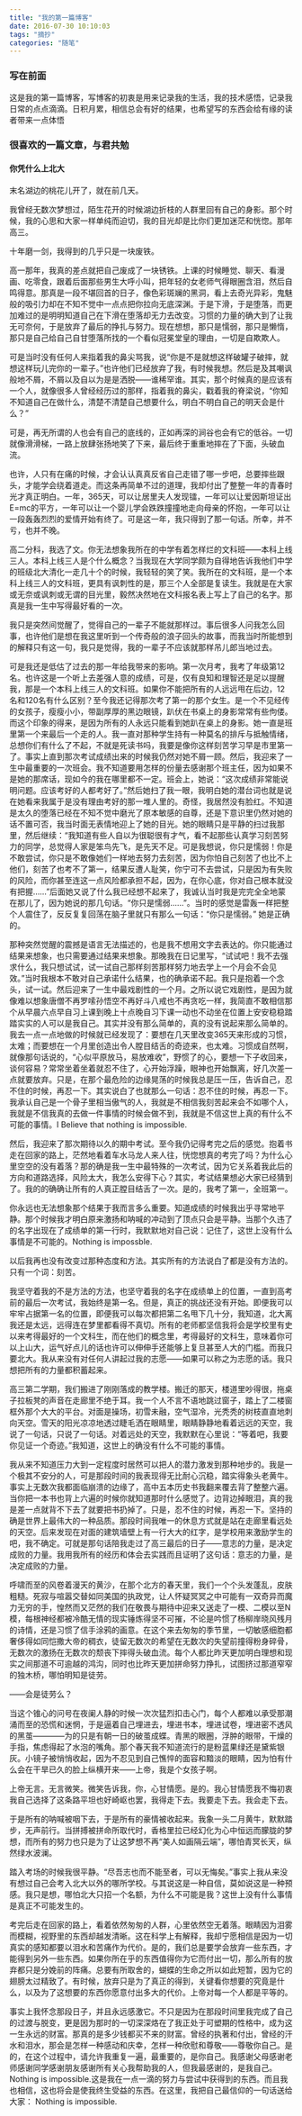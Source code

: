 ```yaml
---
title: "我的第一篇博客"
date: 2016-07-30 10:10:03
tags: "摘抄"
categories: "随笔"
---
```


### 写在前面
这是我的第一篇博客，写博客的初衷是用来记录我的生活，我的技术感悟，记录我日常的点点滴滴。日积月累，相信总会有好的结果，也希望写的东西会给有缘的读者带来一点体悟

### 很喜欢的一篇文章，与君共勉
#### 你凭什么上北大

末名湖边的桃花儿开了，就在前几天。

我曾经无数次梦想过，陌生花开的时候湖边折枝的人群里回有自己的身影。那个时候，我的心思和大家一样单纯而迫切，我的目光却是比你们更加迷茫和恍惚。那年高三。

十年磨一剑，我得到的几乎只是一块废铁。

高一那年，我真的差点就把自己废成了一块锈铁。上课的时候睡觉、聊天、看漫画、吃零食，跟着后面那些男生大呼小叫，把年轻的女老师气得眼圈含泪，然后自鸣得意。那真是一段不堪回首的日子，像色彩斑斓的黑洞，看上去奇光异彩，鬼魅般的吸引力却在不知不觉中一点点把你拉向无底深渊。于是下滑，于是堕落，而更加难过的是明明知道自己在下滑在堕落却无力去改变。习惯的力量的确大到了让我无可奈何，于是放弃了最后的挣扎与努力。现在想想，那只是懦弱，那只是懒惰，那只是自己给自己自甘堕落所找的一个看似冠冕堂皇的理由，一切是自欺欺人。

可是当时没有任何人来指着我的鼻尖骂我，说“你是不是就想这样破罐子破摔，就想这样玩儿完你的一辈子。”也许他们已经放弃了我，有时候我想。然后是及其嘲讽般地不屑，不屑以及自以为是是洒脱——谁稀罕谁。其实，那个时候真的是应该有一个人，就像很多人曾经经历过的那样，指着我的鼻尖，戳着我的脊梁说，“你知不知道自己在做什么，清楚不清楚自己想要什么，明白不明白自己的明天会是什么？”

可是，再无所谓的人也会有自己的底线的，正如再深的涧谷也会有它的低谷。一切就像滑滑梯，一路上放肆张扬地笑了下来，最后终于重重地摔在了下面，头破血流。

也许，人只有在痛的时候，才会认认真真反省自己走错了哪一步吧，总要摔些跟头，才能学会绕着道走。而这条再简单不过的道理，我却付出了整整一年的青春时光才真正明白。一年，365天，可以让居里夫人发现镭，一年可以让爱因斯坦证出E=mc的平方，一年可以让一个婴儿学会跌跌撞撞地走向母亲的怀抱，一年可以让一段轰轰烈烈的爱情开始有终了。可是这一年，我只得到了那一句话。所幸，并不亏，也并不晚。

高二分科，我选了文。你无法想象我所在的中学有着怎样烂的文科班——本科上线三人。本科上线三人是个什么概念？当我现在大学同学颇为自得地告诉我他们中学的班级北大清化一走几十个的时候，我轻轻的笑了笑。我所在的文科班，是一个本科上线三人的文科班，更具有讽刺性的是，那三个人全部是复读生。我就是在大家或无奈或讽刺或无谓的目光里，毅然决然地在文科报名表上写上了自己的名字。那真是我一生中写得最好看的一次。

我只是突然间觉醒了，觉得自己的一辈子不能就那样过。事后很多人问我怎么回事，也许他们是想在我这里听到一个传奇般的浪子回头的故事，而我当时所能想到的解释只有这一句，我只是觉得，我的一辈子不应该就那样吊儿郎当地过去。

可是我还是低估了过去的那一年给我带来的影响。第一次月考，我考了年级第12名。也许这是一个听上去差强人意的成绩，可是，仅有良知和理智还是足以提醒我，那是一个本科上线三人的文科班。如果你不能把所有的人远远甩在后边，12名和120名有什么区别？至今我还记得那次考了第一的那个女生。是一个不见经传的女孩子，瘦瘦小小，带副厚厚的黑边眼镜，趴伏在书桌上的身影常常有些佝偻。而这个印象的得来，是因为所有的人永远只能看到她趴在桌上的身影。她一直是班里第一个来最后一个走的人。我一直对那种学生持有一种莫名的排斥与抵触情绪，总想你们有什么了不起，不就是死读书吗，我要是像你这样刻苦学习早是市里第一了。事实上直到那次考试成绩出来的时候我仍然对她不屑一顾。然后，我迎来了一生中最重要的一次班会。我不知道要用怎样的份量去感谢那个班主任，因为如果不是她的那席话，现如今的我在哪里都不一定。班会上，她说：“这次成绩非常能说明问题。应该考好的人都考好了。”然后她扫了我一眼，我明白她的潜台词也就是说在她看来我属于是没有理由考好的那一堆人里的。奇怪，我居然没有脸红。不知道是太久的堕落已经在不知不觉中磨光了原本敏感的自尊，还是下意识里仍然对她的话不置可否，我当时面无表情地迎上了她的目光。她的眼睛只是平静的扫过我那里，然后继续：“我知道有些人自以为很聪很有才气，看不起那些认真学习刻苦努力的同学，总觉得人家是笨鸟先飞，是先天不足。可是我想说，你只是懦弱！你是不敢尝试，你只是不敢像她们一样地去努力去刻苦，因为你怕自己刻苦了也比不上他们，刻苦了也考不了第一，结果反遭人耻笑，你宁可不去尝试，只是因为有失败的风险，而你甚至连这一点风险都承担不起，因为，在你心底，你对自己根本就没有把握……”后面她又说了什么我已经想不起来了，我诚认当时我是完完全全地蒙在那儿了，因为她说的那几句话。“你只是懦弱……”。当时的感觉是雷轰一样把整个人震住了，反反复复回荡在脑子里就只有那么一句话：“你只是懦弱。” 她是正确的。

那种突然觉醒的震撼是语言无法描述的，也是我不想用文字去表达的。你只能通过结果来想象，也只需要通过结果来想象。那晚我在日记里写，“试试吧！我不去强求什么，我只想试试，试一试自己那样刻苦那样努力地去学上一个月会不会见效。”当时我根本不敢对自己承诺什么结果，也的确承诺不起。我只是抱着一个念头，试一试。然后迎来了一生中最戏剧性的一个月。之所以说它戏剧性，是因为就像难以想象唐僧不再罗嗦孙悟空不再好斗八戒也不再贪吃一样，我简直不敢相信那个从早晨六点早自习上课到晚上十点晚自习下课一动也不动坐在位置上安安稳稳踏踏实实的人可以是我自己。其实并没有那么简单的，真的没有说起来那么简单的。我去一点一点地做的时候就已经发现了：要想在几天里改变365天来形成的习惯，太难；而要想在一个月里创造出令人膛目结舌的奇迹来，也太难。习惯成自然啊，就像那句话说的，“心似平原放马，易放难收”，野惯了的心，要想一下子收回来，谈何容易？常常坐着坐着就忍不住了，心开始浮躁，眼神也开始飘离，好几次差一点就要放弃。只是，在那个最危险的边缘晃荡的时候我总是压一压，告诉自己，忍不住的时候，再忍一下。其实说白了也就那么一句话：忍不住的时候，再忍一下。我承认自己是一个骨子里相当傲气的人，我就是不相信我刻苦起来会不如哪个人，我就是不信我真的去做一件事情的时候会做不到，我就是不信这世上真的有什么不可能的事情。I Believe that nothing is impossible.

然后，我迎来了那次期待以久的期中考试。至今我仍记得考完之后的感觉。抱着书走在回家的路上，茫然地看着车水马龙人来人往，恍惚想真的考完了吗？为什么心里空空的没有着落？那的确是我一生中最特殊的一次考试，因为它关系着我此后的方向和道路选择，风险太大，我怎么安得下心？其实，考试结果想必大家已经猜到了。我的的确确让所有的人真正膛目结舌了一次。是的，我考了第一，全班第一。

你永远也无法想象那个结果于我而言多么重要。知道成绩的时候我出乎寻常地平静。那个时候我才明白原来激扬和呐喊的冲动到了顶点只会是平静。当那个久违了的名字出现在了成绩单的第一行时，我默默地对自己说：记住了，这世上没有什么事情是不可能的。Nothing is impossble.

以后我再也没有改变过那种态度和方法。其实所有的方法说白了都是没有方法的。只有一个词：刻苦。

我坚守着我的不是方法的方法，也坚守着我的名字在成绩单上的位置，一直到高考前的最后一次考试，我始终是第一名。但是，真正的挑战还没有开始。即便我可以牢牢占据第一名的位置，即便我可以每次都把第二名甩下几十分，我知道，北大离我还是太远，远得连在梦里都看得不真切。所有的老师都坚信我将会是学校里有史以来考得最好的一个文科生，而在他们的概念里，考得最好的文科生，意味着你可以上山大，运气好点儿的话也许可以伸伸手还能够上复旦甚至人大的门槛。而我只要北大。我从来没有对任何人讲起过我的志愿——如果可以称之为志愿的话。我只想把所有的力量都积蓄起来。

高三第二学期，我们搬进了刚刚落成的教学楼。搬迁的那天，楼道里吵得很，拖桌子拉板凳的声音在走廊里不绝于耳。我一个人不言不语地跳过窗子，踏上了二楼窗框外那个大大的平台。对面是操场，初雪未融，空气湿冷，光秃秃的树枝直直地刺向天空。雪天的阳光凉凉地透过睫毛洒在眼睛里，眼睛静静地看着远远的天空，我说了一句话，只说了一句话。对着远处的天空，我默默在心里说：“等着吧，我要你见证一个奇迹。”我知道，这世上的确没有什么不可能的事情。

我从来不知道压力大到一定程度时居然可以把人的潜力激发到那种地步的。我是一个极其不安分的人，可是那段时间的我表现得无比耐心沉稳，踏实得象头老黄牛。事实上无数次我都面临崩溃的边缘了，高中五本历史书我翻来覆去背了整整六遍。当你把一本书也背上六遍的时候你就知道那时什么感觉了。边背边掉眼泪，真的我是差一点就背不下去了就要把书扔掉了。只是，忍不住的时候，再忍一下。坚持的确是世界上最伟大的一种品质。那段时间我唯一的休息方式就是站在走廊里看远处的天空。后来发现在对面的建筑墙壁上有一行大大的红字，是学校用来激励学生的吧，我不确定。可就是那句话陪我走过了高三最后的日子——意志的力量，是决定成败的力量。我用我所有的经历和体会去实践而且证明了这句话：意志的力量，是决定成败的力量。

呼啸而至的风卷着漫天的黄沙，在那个北方的春天里，我们一个个头发蓬乱，皮肤粗糙。死寂与喧嚣交替如同美国的执政党，让人怀疑冥冥之中可能有一双奇异而魔力无穷的手，惶然而又茫然的我们在敬畏与期待中迎来又送走了一模、二模以至N模，每根神经都被冷酷无情的现实锤炼得坚不可摧，不论是吟惯了杨柳岸晓风残月的诗情，还是习惯了信手涂鸦的画意。在这个来去匆匆的季节里，一切敏感细胞都奢侈得如同恺撒大帝的稠衣，徒留无数次的希望在无数次的失望前撞得粉身碎骨，无数次的激扬在无数次的颓丧下摔得头破血流。每个人都比昨天更加明白理想和现实之间那道不可逾越的鸿沟，同时也比昨天更加拼命努力挣扎，试图挤过那道窄窄的独木桥，哪怕明知是徒劳。

——会是徒劳么？

当这个锥心的问号在夜阑人静的时候一次次猛烈扣击心门，每个人都难以承受那潮涌而至的恐慌和迷惘，于是逼着自己埋进去，埋进书本，埋进试卷，埋进密不透风的黑茧————为的只是有朝一日的破茧成蝶。青黑的眼圈，浮肿的眼带，干燥的手指，焦虑得起了水泡的嘴角。那个春天我不知道流行的是粉蓝果绿还是黛紫银灰。小镜子被悄悄收起，因为不忍见到自己憔悴的面容和黯淡的眼睛，因为怕有什么会在干旱已久的脸上纵横开来——上帝，我是个女孩子啊。

上帝无言。无言微笑。微笑告诉我，你，心甘情愿。是的。我心甘情愿我不悔初衷我自己选择了这条路平坦也好崎岖也罢，我得走下去。我要走下去。我会走下去。

于是所有的呐喊被咽下去，于是所有的豪情被收起来。我象一头二月黄牛，默默踏步，无声前行。当拼搏被拼命所取代时，香格里拉已经幻化为心中恒远而朦胧的梦想，而所有的努力也只是为了让这梦想不再“美人如画隔云端”，哪怕青冥长天，纵然绿水波澜。

踏入考场的时候我很平静。“尽吾志也而不能至者，可以无悔矣。”事实上我从来没有想过自己会考入北大以外的哪所学校。与其说这是一种自信，莫如说这是一种预感。我只是想，哪怕北大只招一个名额，为什么不可能是我？这世上没有什么事情是真正不可能发生的。

考完后走在回家的路上，看着依然匆匆的人群，心里依然空无着落。眼睛因为泪雾而模糊，视野里的东西却越发清晰。这在科学上有解释，我却宁愿相信是因为一切真实的感知都要以泪水和苦痛作为代价。是的，我们总是要学会放弃一些东西，才能得到另外一些东西。如果你所在乎的东西值得你为它而付出一切，那么所有的放弃都只是分娩前的阵痛。总要有所取舍的，蝴蝶的生命之所以如此短暂，因为它的翅膀太过精致了。有时候，放弃只是为了真正的得到，关键看你想要的究竟是什么，以及为了这想要的东西你愿意付出多大的代价。上帝对每一个人都是平等的。

事实上我怀念那段日子，并且永远感激它。不只是因为在那段时间里我完成了自己的过渡与脱变，更是因为那时的一切深深烙在了我正处于可塑期的性格中，成为这一生永远的财富。那真的是多少钱都买不来的财富。曾经的执著和付出，曾经的汗水和泪水，那会是怎样一种感动和庆幸，怎样一种欣慰和尊敬——尊敬你自己。是的，在这个过程中，请允许我重复一遍，最重要的，是你自己。我感谢父母感谢老师感谢同学感谢朋友感谢所有关心我帮助我的人，但我最感谢的，是我自己。Nothing is impossible.这是我在一点一滴的努力与尝试中获得到的东西。而且我也相信，这也将会是使我终生受益的东西。在这里，我把自己最信仰的一句话送给大家： Nothing is impossible.
